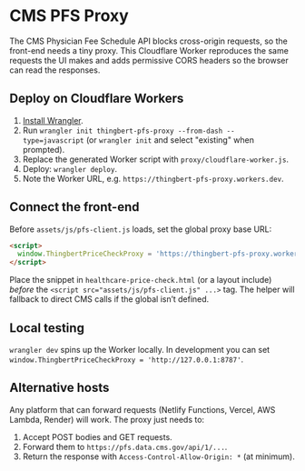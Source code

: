 # CMS PFS Proxy

The CMS Physician Fee Schedule API blocks cross-origin requests, so the
front-end needs a tiny proxy. This Cloudflare Worker reproduces the same
requests the UI makes and adds permissive CORS headers so the browser can
read the responses.

## Deploy on Cloudflare Workers

1. [Install Wrangler](https://developers.cloudflare.com/workers/wrangler/install-and-update/).
2. Run `wrangler init thingbert-pfs-proxy --from-dash --type=javascript` (or
   `wrangler init` and select "existing" when prompted).
3. Replace the generated Worker script with `proxy/cloudflare-worker.js`.
4. Deploy: `wrangler deploy`.
5. Note the Worker URL, e.g. `https://thingbert-pfs-proxy.workers.dev`.

## Connect the front-end

Before `assets/js/pfs-client.js` loads, set the global proxy base URL:

```html
<script>
  window.ThingbertPriceCheckProxy = 'https://thingbert-pfs-proxy.workers.dev';
</script>
```

Place the snippet in `healthcare-price-check.html` (or a layout include)
*before* the `<script src="assets/js/pfs-client.js" ...>` tag. The helper will
fallback to direct CMS calls if the global isn’t defined.

## Local testing

`wrangler dev` spins up the Worker locally. In development you can set
`window.ThingbertPriceCheckProxy = 'http://127.0.0.1:8787'`.

## Alternative hosts

Any platform that can forward requests (Netlify Functions, Vercel, AWS Lambda,
Render) will work. The proxy just needs to:

1. Accept POST bodies and GET requests.
2. Forward them to `https://pfs.data.cms.gov/api/1/...`.
3. Return the response with `Access-Control-Allow-Origin: *` (at minimum).
